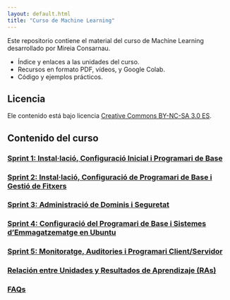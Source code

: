 ```yaml
---
layout: default.html
title: "Curso de Machine Learning"
---
```


Este repositorio contiene el material del curso de Machine Learning desarrollado por Mireia Consarnau.

- Índice y enlaces a las unidades del curso.
- Recursos en formato PDF, vídeos, y Google Colab.
- Código y ejemplos prácticos.

## Licencia

Ele contenido está bajo licencia [Creative Commons BY-NC-SA 3.0 ES](LICENSE.md).

## Contenido del curso

### [Sprint 1: Instal·lació, Configuració Inicial i Programari de Base](unidad1/unidad1.md)  
### [Sprint 2: Instal·lació, Configuració de Programari de Base i Gestió de Fitxers](sp2/sp2.md)  
### [Sprint 3: Administració de Dominis i Seguretat](sp3/sp3.md)  
### [Sprint 4: Configuració del Programari de Base i Sistemes d’Emmagatzematge en Ubuntu](sp4/sp4.md)  
### [Sprint 5: Monitoratge, Auditories i Programari Client/Servidor](sp5/sp5.md)  

### [Relación entre Unidades y Resultados de Aprendizaje (RAs)](ras.md)  

### [FAQs](faqs/faqs.md)  
